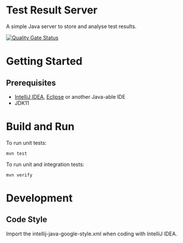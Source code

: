 # Test Result Server

A simple Java server to store and analyse test results.

[![Quality Gate Status](https://sonarcloud.io/api/project_badges/measure?project=sekkycodes_testresultserver&metric=alert_status)](https://sonarcloud.io/dashboard?id=sekkycodes_testresultserver)

# Getting Started
## Prerequisites
* [IntelliJ IDEA](https://www.jetbrains.com/de-de/idea/), [Eclipse](https://www.eclipse.org/ide/) or another Java-able IDE
* JDK11

# Build and Run

To run unit tests:

    mvn test

To run unit and integration tests:

    mvn verify

# Development

## Code Style

Import the intellij-java-google-style.xml when coding with IntelliJ IDEA.